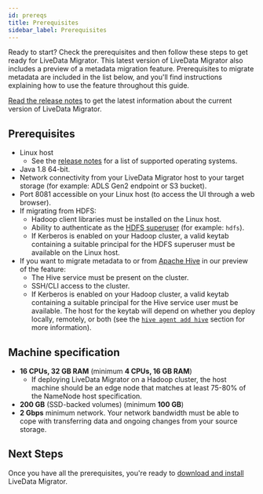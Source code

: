 ```yaml
---
id: prereqs
title: Prerequisites
sidebar_label: Prerequisites
---
```


Ready to start? Check the prerequisites and then follow these steps to get ready for LiveData Migrator. This latest version of LiveData Migrator also includes a preview of a metadata migration feature. Prerequisites to migrate metadata are included in the list below, and you'll find instructions explaining how to use the feature throughout this guide.

[Read the release notes](https://community.wandisco.com/s/article/WANdisco-LiveData-Migrator-Release-Notes-1-8-3) to get the latest information about the current version of LiveData Migrator.

## Prerequisites

* Linux host
  * See the [release notes](https://community.wandisco.com/s/article/WANdisco-LiveData-Migrator-Release-Notes-1-8-3) for a list of supported operating systems.
* Java 1.8 64-bit.
* Network connectivity from your LiveData Migrator host to your target storage (for example: ADLS Gen2 endpoint or S3 bucket).
* Port 8081 accessible on your Linux host (to access the UI through a web browser).
* If migrating from HDFS:
  * Hadoop client libraries must be installed on the Linux host.
  * Ability to authenticate as the [HDFS superuser](https://hadoop.apache.org/docs/current/hadoop-project-dist/hadoop-hdfs/HdfsPermissionsGuide.html#The_Super-User) (for example: `hdfs`).
  * If Kerberos is enabled on your Hadoop cluster, a valid keytab containing a suitable principal for the HDFS superuser must be available on the Linux host.
* If you want to migrate metadata to or from [Apache Hive](https://cwiki.apache.org/confluence/display/Hive/Home) in our preview of the feature:
  * The Hive service must be present on the cluster.
  * SSH/CLI access to the cluster.
  * If Kerberos is enabled on your Hadoop cluster, a valid keytab containing a suitable principal for the Hive service user must be available. The host for the keytab will depend on whether you deploy locally, remotely, or both (see the [`hive agent add hive`](./command-reference.md#hive-agent-add-hive) section for more information).

## Machine specification

* **16 CPUs, 32 GB RAM** (minimum **4 CPUs, 16 GB RAM**)
  * If deploying LiveData Migrator on a Hadoop cluster, the host machine should be an edge node that matches at least 75-80% of the NameNode host specification.
* **200 GB** (SSD-backed volumes) (minimum **100 GB**)
* **2 Gbps** minimum network. Your network bandwidth must be able to cope with transferring data and ongoing changes from your source storage.

## Next Steps

Once you have all the prerequisites, you're ready to [download and install](./installation.md) LiveData Migrator.
